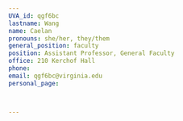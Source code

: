 ```yaml
---
UVA_id: qgf6bc
lastname: Wang
name: Caelan
pronouns: she/her, they/them
general_position: faculty
position: Assistant Professor, General Faculty
office: 210 Kerchof Hall
phone:
email: qgf6bc@virginia.edu
personal_page:



---
```


